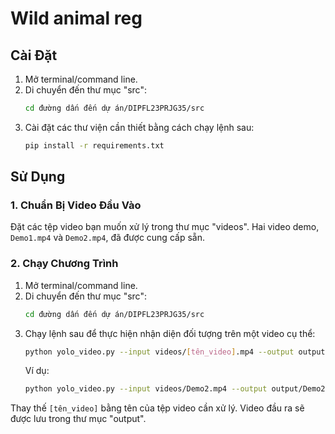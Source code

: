 # Wild animal reg
## Cài Đặt

1. Mở terminal/command line.
2. Di chuyển đến thư mục "src":
    ```bash
    cd đường dấn đến dự án/DIPFL23PRJG35/src
    ```
3. Cài đặt các thư viện cần thiết bằng cách chạy lệnh sau:
    ```bash
    pip install -r requirements.txt
    ```

## Sử Dụng

### 1. Chuẩn Bị Video Đầu Vào

Đặt các tệp video bạn muốn xử lý trong thư mục "videos". Hai video demo, `Demo1.mp4` và `Demo2.mp4`, đã được cung cấp sẵn.

### 2. Chạy Chương Trình

1. Mở terminal/command line.
2. Di chuyển đến thư mục "src":
    ```bash
    cd đường dấn đến dự án/DIPFL23PRJG35/src
    ```
3. Chạy lệnh sau để thực hiện nhận diện đối tượng trên một video cụ thể:
    ```bash
    python yolo_video.py --input videos/[tên_video].mp4 --output output/[tên_video].avi
    ```
    Ví dụ:
    ```bash
    python yolo_video.py --input videos/Demo2.mp4 --output output/Demo2.avi
    ```

Thay thế `[tên_video]` bằng tên của tệp video cần xử lý. Video đầu ra sẽ được lưu trong thư mục "output".

